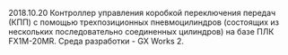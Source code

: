 2018.10.20 Контроллер управления коробкой переключения передач (КПП) с помощью трехпозиционных пневмоцилиндров (состоящих из нескольких последовательно соединенных цилиндров) на базе ПЛК FX1M-20MR.
Среда разработки - GX Works 2.
